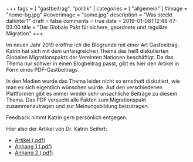+++
tags = [
    "gastbeitrag",
    "politik"
    ]
categories = [
    "allgemein"
]
#image = "home-bg.jpg"
#coverimage = "some.jpg"
description = "Was steckt dahinter?"
draft = false
comments = true
date = 2019-01-08T12:48:47-03:00
title = "Der Globale Pakt für sichere, geordnete und reguläre Migration"
+++

Im neuen Jahr 2019 eröffne ich die Blogrunde mit einer Art Gastbeitrag. Katrin hat sich mit dem unfangreichen Thema des heiß diskutierten Globalen Migrationspakts der Vereinten Nationen beschäftigt. Da das Thema nur schwer in einen Blogbeitrag passt, gibt es hier den Artikel in Form eines PDF-Gastbeitrags.

In den Medien wurde das Thema leider nicht so ernsthaft diskutiert, wie man es sich eigentlich wünschen würde. Auf den verschiedenen Plattformen gibt es immer wieder sehr unsachliche Beiträge zu diesem Thema. Das PDF versucht alle Fakten zum Migrationspakt zusammenzutragen und zur Meinungsbildung beizutragen.

Feedback nimmt Katrin gern persönlich entgegen.

Hier also der Artikel von Dr. Katrin Seifert:

- [Artikel (.pdf)](Globale_UN-Migrationspakt-Text.pdf)
- [Anhang 1 (.pdf)](Globale_UN-Migrationspakt-Anhang_I.pdf)
- [Anhang 2 (.pdf)](Globale_UN-Migrationspakt-Anhang_II.pdf)
